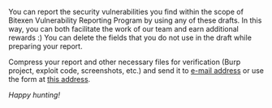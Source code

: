 You can report the security vulnerabilities you find within the scope of Bitexen Vulnerability Reporting Program by using any of these drafts. In this way, you can both facilitate the work of our team and earn additional rewards :) You can delete the fields that you do not use in the draft while preparing your report.

Compress your report and other necessary files for verification (Burp project, exploit code, screenshots, etc.) and send it to [e-mail address](mailto:bugbounty@bitexen.com) or use the form at [this address](https://bugbounty.bitexen.com/).

_Happy hunting!_
